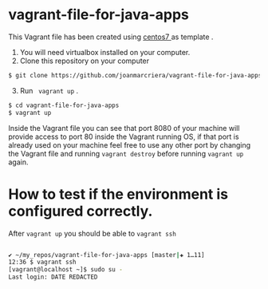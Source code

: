 # vagrant-file-for-java-apps



This Vagrant file has been created using [ centos7 ](https://app.vagrantup.com/centos/boxes/7) as template .


1) You will need virtualbox installed on your computer.
2) Clone this repository on your computer
```bash
$ git clone https://github.com/joanmarcriera/vagrant-file-for-java-apps
```
3) Run ` vagrant up` .
```bash
$ cd vagrant-file-for-java-apps
$ vagrant up
```


Inside the Vagrant file you can see that port 8080 of your machine will provide access to port 80 inside the Vagrant running OS, if that port is already used on your machine feel free to use any other port by changing the Vagrant file and running `vagrant destroy` before running `vagrant up` again. 


# How to test if the environment is configured correctly.

After `vagrant up` you should be able to `vagrant ssh` 

```bash

✔ ~/my_repos/vagrant-file-for-java-apps [master|✚ 1…11]
12:36 $ vagrant ssh
[vagrant@localhost ~]$ sudo su -
Last login: DATE REDACTED
```


